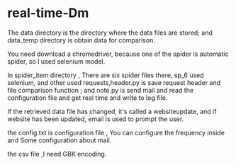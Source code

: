 # real-time-Dm


The data directory is the directory where the data files are stored; and data_temp directory is obtain data for comparison.

You need download a chromedriver, because one of the spider is automatic spider, so I used selenium model.

In spider_item directory , There are six spider files there, sp_6 used selenium, and other used requests,header.py is save request header and file comparison function ; and note.py is send mail and
read the configuration file and get real time and write to log file.

If the retrieved data file has changed, it's called a websiteupdate, and if website has been updated, email is used to prompt the user.

the config.txt is configuration file , You can configure the frequency inside and Some configuration about mail.

the csv file ,I need GBK encoding.
